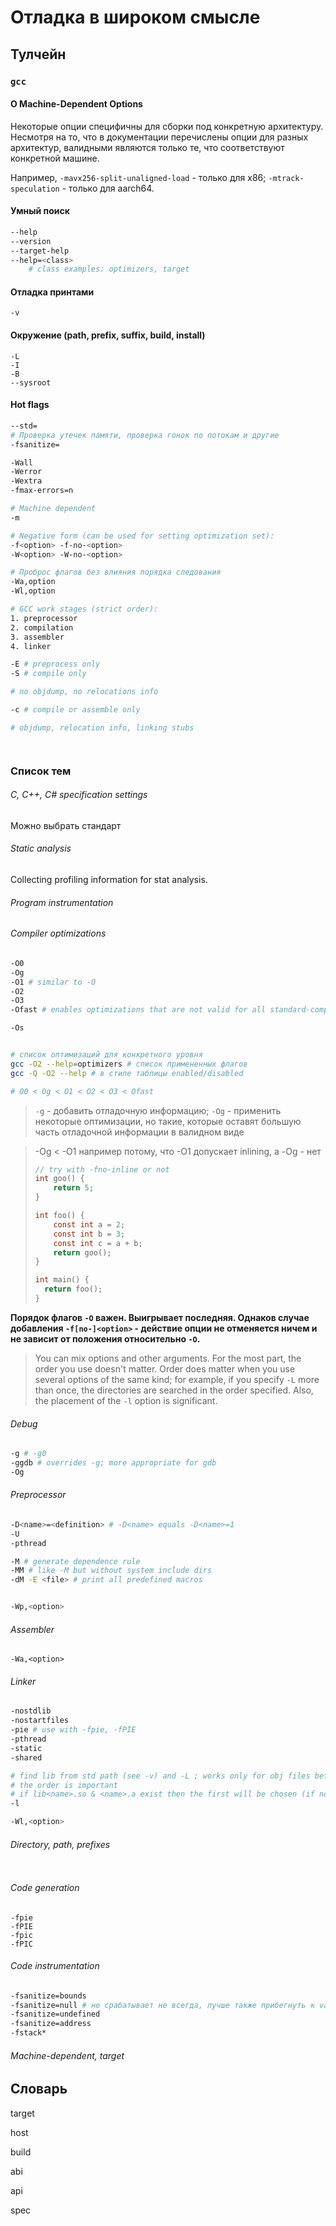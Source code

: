 # Отладка в широком смысле

## Тулчейн

### `gcc`

#### О Machine-Dependent Options

Некоторые опции специфичны для сборки под конкретную архитектуру. Несмотря на то, что в документации перечислены опции для разных архитектур, валидными являются только те, что соответствуют конкретной машине.

Например, `-mavx256-split-unaligned-load` - только для х86; `-mtrack-speculation` - только для aarch64.

#### Умный поиск

```bash
--help
--version
--target-help
--help=<class>
	# class examples: optimizers, target
```

#### Отладка принтами

```
-v
```

#### Окружение (path, prefix, suffix, build, install)

```
-L
-I
-B
--sysroot
```



#### Hot flags

```bash
--std=
# Проверка утечек памяти, проверка гонок по потокам и другие
-fsanitize=

-Wall
-Werror
-Wextra
-fmax-errors=n

# Machine dependent
-m

# Negative form (can be used for setting optimization set):
-f<option> -f-no-<option>
-W<option> -W-no-<option>

# Проброс флагов без влияния порядка следования
-Wa,option
-Wl,option

# GCC work stages (strict order):
1. preprocessor
2. compilation
3. assembler
4. linker

-E # preprocess only
-S # compile only

# no objdump, no relocations info

-c # compile or assemble only

# objdump, relocation info, linking stubs




```



### Список тем

###### C, C++, C# specification settings

Можно выбрать стандарт

###### Static analysis

Collecting profiling information for stat analysis.

###### Program instrumentation

###### Compiler optimizations

```bash
-O0
-Og
-O1 # similar to -O
-O2
-O3
-Ofast # enables optimizations that are not valid for all standard-compliant programs

-Os


# список оптимизаций для конкретного уровня
gcc -O2 --help=optimizers # список примененных флагов
gcc -Q -O2 --help # в стиле таблицы enabled/disabled 

# O0 < Og < O1 < O2 < O3 < Ofast
```

> `-g` - добавить отладочную информацию; `-Og` - применить некоторые оптимизации, но такие, которые оставят большую часть отладочной информации в валидном виде

> -Og < -O1 например потому, что -О1 допускает inlining, а -Og - нет
>
> ```C
> // try with -fno-inline or not
> int goo() {
>     return 5;
> }
> 
> int foo() {
>     const int a = 2;
>     const int b = 3;
>     const int c = a + b;
>     return goo();
> }
> 
> int main() {
> 	return foo();
> }
> ```

**Порядок флагов `-O` важен. Выигрывает последняя. Однаков случае добавления `-f[no-]<option>` - действие опции не отменяется ничем и не зависит от положения относительно `-O`.**

> You can mix options and other arguments.  For the most part, the order you use doesn't matter.  Order does matter when you use several options of the same kind; for example, if  you specify `-L` more than once, the directories are searched in the order specified.  Also, the placement of the `-l` option is significant.
>

###### Debug

```bash
-g # -g0
-ggdb # overrides -g; more appropriate for gdb
-Og
```

###### Preprocessor

```bash
-D<name>=<definition> # -D<name> equals -D<name>=1
-U
-pthread

-M # generate dependence rule
-MM # like -M but without system include dirs
-dM -E <file> # print all predefined macros


-Wp,<option>
```



###### Assembler

```
-Wa,<option>
```



###### Linker

```bash
-nostdlib
-nostartfiles
-pie # use with -fpie, -fPIE
-pthread
-static
-shared

# find lib from std path (see -v) and -L ; works only for obj files before its position
# the order is important
# if lib<name>.so & <name>.a exist then the first will be chosen (if no -static)
-l

-Wl,<option>
```



###### Directory, path, prefixes

```

```

###### Code generation

```
-fpie
-fPIE
-fpic
-fPIC

```

###### Code instrumentation

```bash
-fsanitize=bounds
-fsanitize=null # но срабатывает не всегда, лучше также прибегнуть к valgrind и его тулам
-fsanitize=undefined
-fsanitize=address
-fstack*
```



###### Machine-dependent, target







## Словарь

target

host

build

abi

api

spec

